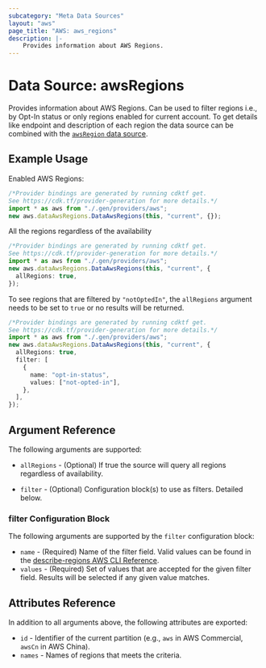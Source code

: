 ```yaml
---
subcategory: "Meta Data Sources"
layout: "aws"
page_title: "AWS: aws_regions"
description: |-
    Provides information about AWS Regions.
---
```


# Data Source: awsRegions

Provides information about AWS Regions. Can be used to filter regions i.e., by Opt-In status or only regions enabled for current account. To get details like endpoint and description of each region the data source can be combined with the [`awsRegion` data source](/docs/providers/aws/d/region.html).

## Example Usage

Enabled AWS Regions:

```typescript
/*Provider bindings are generated by running cdktf get.
See https://cdk.tf/provider-generation for more details.*/
import * as aws from "./.gen/providers/aws";
new aws.dataAwsRegions.DataAwsRegions(this, "current", {});

```

All the regions regardless of the availability

```typescript
/*Provider bindings are generated by running cdktf get.
See https://cdk.tf/provider-generation for more details.*/
import * as aws from "./.gen/providers/aws";
new aws.dataAwsRegions.DataAwsRegions(this, "current", {
  allRegions: true,
});

```

To see regions that are filtered by `"notOptedIn"`, the `allRegions` argument needs to be set to `true` or no results will be returned.

```typescript
/*Provider bindings are generated by running cdktf get.
See https://cdk.tf/provider-generation for more details.*/
import * as aws from "./.gen/providers/aws";
new aws.dataAwsRegions.DataAwsRegions(this, "current", {
  allRegions: true,
  filter: [
    {
      name: "opt-in-status",
      values: ["not-opted-in"],
    },
  ],
});

```

## Argument Reference

The following arguments are supported:

*   `allRegions` - (Optional) If true the source will query all regions regardless of availability.

*   `filter` - (Optional) Configuration block(s) to use as filters. Detailed below.

### filter Configuration Block

The following arguments are supported by the `filter` configuration block:

* `name` - (Required) Name of the filter field. Valid values can be found in the [describe-regions AWS CLI Reference][1].
* `values` - (Required) Set of values that are accepted for the given filter field. Results will be selected if any given value matches.

## Attributes Reference

In addition to all arguments above, the following attributes are exported:

* `id` - Identifier of the current partition (e.g., `aws` in AWS Commercial, `awsCn` in AWS China).
* `names` - Names of regions that meets the criteria.

[1]: https://docs.aws.amazon.com/cli/latest/reference/ec2/describe-regions.html
